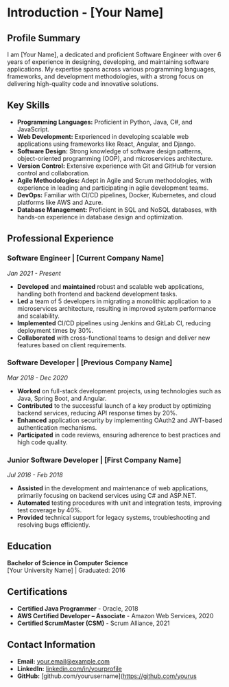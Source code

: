 # Introduction - [Your Name]

## Profile Summary

I am [Your Name], a dedicated and proficient Software Engineer with over 6 years of experience in designing, developing, and maintaining software applications. My expertise spans across various programming languages, frameworks, and development methodologies, with a strong focus on delivering high-quality code and innovative solutions.

## Key Skills

- **Programming Languages:** Proficient in Python, Java, C#, and JavaScript.
- **Web Development:** Experienced in developing scalable web applications using frameworks like React, Angular, and Django.
- **Software Design:** Strong knowledge of software design patterns, object-oriented programming (OOP), and microservices architecture.
- **Version Control:** Extensive experience with Git and GitHub for version control and collaboration.
- **Agile Methodologies:** Adept in Agile and Scrum methodologies, with experience in leading and participating in agile development teams.
- **DevOps:** Familiar with CI/CD pipelines, Docker, Kubernetes, and cloud platforms like AWS and Azure.
- **Database Management:** Proficient in SQL and NoSQL databases, with hands-on experience in database design and optimization.

## Professional Experience

### **Software Engineer | [Current Company Name]**
*Jan 2021 - Present*

- **Developed** and **maintained** robust and scalable web applications, handling both frontend and backend development tasks.
- **Led** a team of 5 developers in migrating a monolithic application to a microservices architecture, resulting in improved system performance and scalability.
- **Implemented** CI/CD pipelines using Jenkins and GitLab CI, reducing deployment times by 30%.
- **Collaborated** with cross-functional teams to design and deliver new features based on client requirements.

### **Software Developer | [Previous Company Name]**
*Mar 2018 - Dec 2020*

- **Worked** on full-stack development projects, using technologies such as Java, Spring Boot, and Angular.
- **Contributed** to the successful launch of a key product by optimizing backend services, reducing API response times by 20%.
- **Enhanced** application security by implementing OAuth2 and JWT-based authentication mechanisms.
- **Participated** in code reviews, ensuring adherence to best practices and high code quality.

### **Junior Software Developer | [First Company Name]**
*Jul 2016 - Feb 2018*

- **Assisted** in the development and maintenance of web applications, primarily focusing on backend services using C# and ASP.NET.
- **Automated** testing procedures with unit and integration tests, improving test coverage by 40%.
- **Provided** technical support for legacy systems, troubleshooting and resolving bugs efficiently.

## Education

**Bachelor of Science in Computer Science**  
[Your University Name] | Graduated: 2016

## Certifications

- **Certified Java Programmer** - Oracle, 2018
- **AWS Certified Developer – Associate** - Amazon Web Services, 2020
- **Certified ScrumMaster (CSM)** - Scrum Alliance, 2021

## Contact Information

- **Email:** [your.email@example.com](mailto:your.email@example.com)
- **LinkedIn:** [linkedin.com/in/yourprofile](https://www.linkedin.com/in/yourprofile)
- **GitHub:** [github.com/yourusername](https://github.com/yourus
